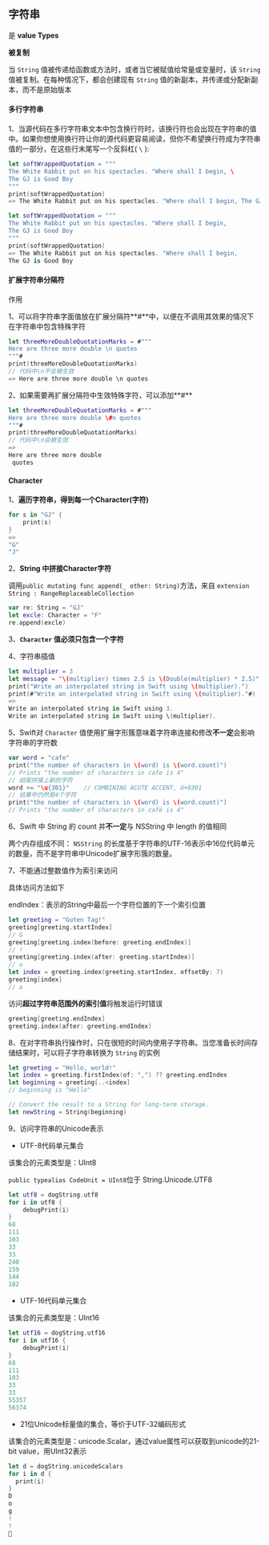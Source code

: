 ## 字符串

是 **value Types**

**被复制**

当 `String` 值被传递给函数或方法时，或者当它被赋值给常量或变量时，该 `String` 值被复制。在每种情况下，都会创建现有 `String` 值的新副本，并传递或分配新副本，而不是原始版本

#### 多行字符串

1、当源代码在多行字符串文本中包含换行符时，该换行符也会出现在字符串的值中。如果你想使用换行符让你的源代码更容易阅读，但你不希望换行符成为字符串值的一部分，在这些行末尾写一个反斜杠( `\` ):

```swift
let softWrappedQuotation = """
The White Rabbit put on his spectacles. "Where shall I begin, \
The GJ is Good Boy
"""
print(softWrappedQuotation)
=> The White Rabbit put on his spectacles. "Where shall I begin, The GJ is Good Boy
```

```swift
let softWrappedQuotation = """
The White Rabbit put on his spectacles. "Where shall I begin,
The GJ is Good Boy
"""
print(softWrappedQuotation)
=> The White Rabbit put on his spectacles. "Where shall I begin,
The GJ is Good Boy
```

#### 扩展字符串分隔符

作用

1、可以将字符串字面值放在扩展分隔符**#**中，以便在不调用其效果的情况下在字符串中包含特殊字符

```swift
let threeMoreDoubleQuotationMarks = #"""
Here are three more double \n quotes
"""#
print(threeMoreDoubleQuotationMarks)
// 代码中\n不会被生效
=> Here are three more double \n quotes
```

2、如果需要再扩展分隔符中生效特殊字符，可以添加**#**

```swift
let threeMoreDoubleQuotationMarks = #"""
Here are three more double \#n quotes
"""#
print(threeMoreDoubleQuotationMarks)
// 代码中\n会被生效
=>
Here are three more double 
 quotes
```

#### Character

1、**遍历字符串，得到每一个Character(字符)**

```swift
for s in "GJ" {
    print(s)
}
=> 
"G"
"J"
```

2、**String 中拼接Character字符**

调用``public mutating func append(_ other: String)``方法，来自 ``extension String : RangeReplaceableCollection``

```swift
var re: String = "GJ"
let excle: Character = "F"
re.append(excle)
```

3、**`Character` 值必须只包含一个字符**

4、字符串插值

```swift
let multiplier = 3
let message = "\(multiplier) times 2.5 is \(Double(multiplier) * 2.5)"
print("Write an interpolated string in Swift using \(multiplier).")
print(#"Write an interpolated string in Swift using \(multiplier)."#)
=>
Write an interpolated string in Swift using 3.
Write an interpolated string in Swift using \(multiplier).
```

5、Swift对 `Character` 值使用扩展字形簇意味着字符串连接和修改**不一定**会影响字符串的字符数

```swift
var word = "cafe"
print("the number of characters in \(word) is \(word.count)")
// Prints "the number of characters in cafe is 4"
// 结尾拼接上新的字符
word += "\u{301}"    // COMBINING ACUTE ACCENT, U+0301
// 结果中仍然是4个字符
print("the number of characters in \(word) is \(word.count)")
// Prints "the number of characters in café is 4"
```

6、Swift 中 String 的 count 并**不一定**与 NSString 中 length 的值相同

两个内存组成不同： `NSString` 的长度基于字符串的UTF-16表示中16位代码单元的数量，而不是字符串中Unicode扩展字形簇的数量。

7、不能通过整数值作为索引来访问

具体访问方法如下

endIndex：表示的String中最后一个字符位置的下一个索引位置

```swift
let greeting = "Guten Tag!"
greeting[greeting.startIndex]
// G
greeting[greeting.index(before: greeting.endIndex)]
// !
greeting[greeting.index(after: greeting.startIndex)]
// u
let index = greeting.index(greeting.startIndex, offsetBy: 7)
greeting[index]
// a
```

访问**超过字符串范围外的索引值**将触发运行时错误

```swift
greeting[greeting.endIndex]
greeting.index(after: greeting.endIndex)
```

8、在对字符串执行操作时，只在很短的时间内使用子字符串。当您准备长时间存储结果时，可以将子字符串转换为 `String` 的实例

```swift
let greeting = "Hello, world!"
let index = greeting.firstIndex(of: ",") ?? greeting.endIndex
let beginning = greeting[..<index]
// beginning is "Hello"

// Convert the result to a String for long-term storage.
let newString = String(beginning)
```

9、访问字符串的Unicode表示

* UTF-8代码单元集合

该集合的元素类型是：UInt8

``public typealias CodeUnit = UInt8``位于 String.Unicode.UTF8

```swift
let utf8 = dogString.utf8
for i in utf8 {
    debugPrint(i)
}
68
111
103
33
33
240
159
144
182
```

* UTF-16代码单元集合

该集合的元素类型是：UInt16

```swift
let utf16 = dogString.utf16
for i in utf16 {
    debugPrint(i)
}
68
111
103
33
33
55357
56374
```

* 21位Unicode标量值的集合，等价于UTF-32编码形式

该集合的元素类型是：unicode.Scalar，通过value属性可以获取到unicode的21-bit value，用UInt32表示

```swift
let d = dogString.unicodeScalars
for i in d {
  print(i)
}
D
o
g
!
!
🐶
```

